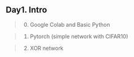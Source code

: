 ## Day1. Intro

> 0. Google Colab and Basic Python

> 1. Pytorch (simple network with CIFAR10)

> 2. XOR network
